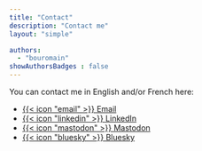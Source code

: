 ```yaml
---
title: "Contact"
description: "Contact me"
layout: "simple"

authors:
  - "bouromain"
showAuthorsBadges : false 
---
```


You can contact me in English and/or French here:


- [{{< icon "email" >}} Email]("mailto:say-hello@bourboulou.com")
- [{{< icon "linkedin" >}} LinkedIn]("https://www.linkedin.com/in/romain-bourboulou/")
- [{{< icon "mastodon" >}} Mastodon]("https://hachyderm.io/@bouromain")
- [{{< icon "bluesky" >}} Bluesky]("https://bsky.app/profile/bouromain.bsky.social")
